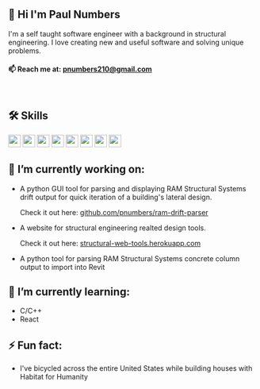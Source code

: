 ## 👋 Hi I'm Paul Numbers

I'm a self taught software engineer with a background in structural engineering. I love creating new and useful software and solving unique problems.

<!-- I'm currently looking for a job in software engineering. -->

#### 📫 Reach me at: pnumbers210@gmail.com

<!-- <div style="text-align:center">
    <img align="center" src="assests/crane_building_computer_2.png" />
</div> -->

<!-- --- -->

<br>

## 🛠 Skills

<span>
    <!-- Python -->
    <img height="25" src="https://img.shields.io/badge/-Python-3776AB?logo=python&logoColor=yellow"/>
    <!-- JS -->
    <img height="25" src="https://img.shields.io/badge/-JavaScript-F7DF1E?logo=javascript&logoColor=black"/>
    <!-- MongoDB -->
    <img height="25" src="https://img.shields.io/badge/-MongoDB-darkgreen?logo=mongodb&logoColor"/>
    <!-- Express -->
    <img height="25" src="https://img.shields.io/badge/-Express-000000?logo=express&logoColor"/>
    <!-- Node.JS - Square-->
    <!-- <img height="25" src="https://img.shields.io/badge/node.js-6DA55F?style=for-the-badge&logo=node.js&logoColor=white"/> -->
    <!-- Node.js - Rounded -->
    <img height="25" src="https://img.shields.io/badge/Node.js-6DA55F?style=flat&logo=node.js&logoColor=white"/>
    <!-- HTML5 - SVG -->
    <!-- <img height="25" src="https://img.shields.io/badge/html5-%23E34F26.svg?style=for-the-badge&logo=html5&logoColor=white"/> -->
    <!-- HTML - Flat -->
    <img height="25" src="https://img.shields.io/badge/HTML5-%23E34F26.svg?style=flat&logo=html5&logoColor=white"/>
    <!-- HTML Mine -->
    <!-- <img height="25" src="https://img.shields.io/badge/-HTML5-orange?logo=html5&logoColor=white"/> -->
    <!-- CSS3 -->
    <img height="25" src="https://img.shields.io/badge/CSS3-%231572B6.svg?style=flat&logo=css3&logoColor=white"/>
    <!-- CSS3 -->
    <!-- <img height="25" src="https://img.shields.io/badge/css3-%231572B6.svg?style=for-the-badge&logo=css3&logoColor=white"/> -->
    <!-- C -->
    <!-- <img height="25" src="https://img.shields.io/badge/c-%2300599C.svg?style=for-the-badge&logo=c&logoColor=white"/> -->
    <!-- C -->
    <img height="25" src="https://img.shields.io/badge/C-%2300599C.svg?style=flat&logo=c&logoColor=white"/>

</span>

<br>

## 🔭 I’m currently working on:

- A python GUI tool for parsing and displaying RAM Structural Systems drift output for quick iteration of a building's lateral design.
  <!-- <br> -->

  Check it out here: [github.com/pnumbers/ram-drift-parser](https://github.com/pnumbers/ram-drift-parser)

- A website for structural engineering realted design tools.

  Check it out here: [structural-web-tools.herokuapp.com](https://structural-web-tools.herokuapp.com/)

- A python tool for parsing RAM Structural Systems concrete column output to import into Revit

<!-- <br> -->

## 🌱 I’m currently learning:

- C/C++
- React

<!-- <br> -->

## ⚡ Fun fact:

- I've bicycled across the entire United States while building houses with Habitat for Humanity
  <!-- - 😄 Pronouns: ... -->
  <!-- - 💬 Ask me about ... -->
  <!-- - 👯 I’m looking to collaborate on ... -->
  <!-- - 🤔 I’m looking for help with ... -->
